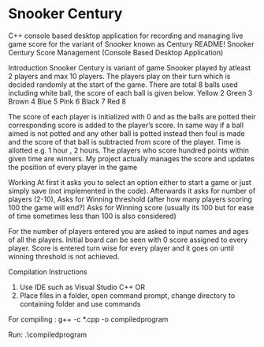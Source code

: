 # Snooker Century
C++ console based desktop application for recording and managing live game score for the variant of Snooker known as Century
README!
Snooker Century Score Management (Console Based Desktop Application)

Introduction
Snooker Century is variant of game Snooker played by atleast 2 players and max 10 players. 
The players play on their turn which is decided randomly at the start of the game. There are total 8 balls used including white ball, the score of each ball is given below.
Yellow	2
Green	3
Brown	4
Blue	5
Pink	6
Black	7
Red 	8

The score of each player is initialized with 0 and as the balls are potted their corresponding score is added to the player’s score. In same way if a ball aimed is not potted and any other ball is potted instead then foul is made and the score of that ball is subtracted from score of the player. Time is allotted e.g. 1 hour , 2 hours. The players who score hundred points within given time are winners.
My project actually manages the score and updates the position of every player in the game 

Working
At first it asks you to select an option either to start a game or just simply save (not implemented in the code).
Afterwards it asks for number of players (2-10),
Asks for Winning threshold (after how many players scoring 100 the game will end?)
Asks for Winning score (usually its 100 but for ease of time sometimes less than 100 is also considered)

For the number of players entered you are asked to input names and ages of all the players.
Initial board can be seen with 0 score assigned to every player.
Score is entered turn wise for every player and it goes on until winning threshold is not achieved.

Compilation Instructions
1.	Use IDE such as Visual Studio C++ 
OR 
2.	Place files in a folder, open command prompt, change directory to containing folder and use commands 

For compiling :
 g++ -c *.cpp -o compiledprogram

Run:
.\compiledprogram






















